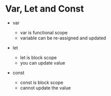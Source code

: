 # Var, Let and Const

- var

  - var is functional scope
  - variable can be re-assigned and updated

- let

  - let is block scope
  - you can update value

- const
  - const is block scope
  - cannot update the value
